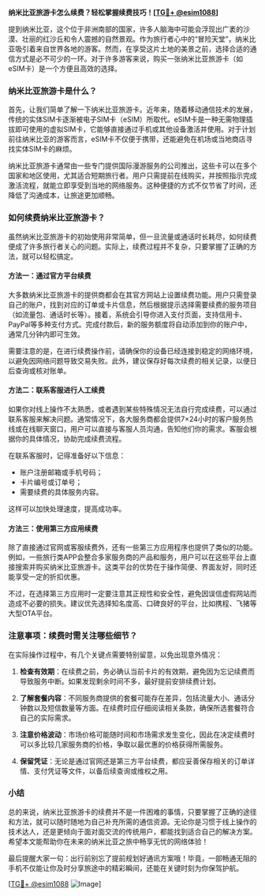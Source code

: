 **纳米比亚旅游卡怎么续费？轻松掌握续费技巧！[[TG💪+ @esim1088](https://t.me/s/esim1088)]**

提到纳米比亚，这个位于非洲南部的国家，许多人脑海中可能会浮现出广袤的沙漠、壮丽的红沙丘和令人震撼的自然景观。作为旅行者心中的“冒险天堂”，纳米比亚吸引着来自世界各地的游客。然而，在享受这片土地的美景之前，选择合适的通信方式是必不可少的一环。对于许多游客来说，购买一张纳米比亚旅游卡（如eSIM卡）是一个方便且高效的选择。

### 纳米比亚旅游卡是什么？

首先，让我们简单了解一下纳米比亚旅游卡。近年来，随着移动通信技术的发展，传统的实体SIM卡逐渐被电子SIM卡（eSIM）所取代。eSIM卡是一种无需物理插拔即可使用的虚拟SIM卡，它能够直接通过手机或其他设备激活并使用。对于计划前往纳米比亚的游客而言，eSIM卡不仅便于携带，还能避免在机场或当地商店寻找实体SIM卡的麻烦。

纳米比亚旅游卡通常由一些专门提供国际漫游服务的公司推出，这些卡可以在多个国家和地区使用，尤其适合短期旅行者。用户只需提前在线购买，并按照指示完成激活流程，就能立即享受到当地的网络服务。这种便捷的方式不仅节省了时间，还降低了沟通成本，让旅途更加顺畅。

### 如何续费纳米比亚旅游卡？

虽然纳米比亚旅游卡的初始使用非常简单，但一旦流量或通话时长耗尽，如何续费便成了许多旅行者关心的问题。实际上，续费过程并不复杂，只要掌握了正确的方法，就可以轻松搞定。

#### 方法一：通过官方平台续费

大多数纳米比亚旅游卡的提供商都会在其官方网站上设置续费功能。用户只需登录自己的账户，找到对应的订单或卡片信息，然后根据提示选择需要续费的服务项目（如流量包、通话时长等）。接着，系统会引导你进入支付页面，支持信用卡、PayPal等多种支付方式。完成付款后，新的服务额度将自动添加到你的账户中，通常几分钟内即可生效。

需要注意的是，在进行续费操作前，请确保你的设备已经连接到稳定的网络环境，以避免因网络问题导致交易失败。此外，建议保存好每次续费的相关记录，以便日后查询或核对账单。

#### 方法二：联系客服进行人工续费

如果你对线上操作不太熟悉，或者遇到某些特殊情况无法自行完成续费，可以通过联系客服来解决问题。通常情况下，各大服务商都会提供7×24小时的客户服务热线或在线聊天窗口，用户可以直接与客服人员沟通，告知他们你的需求。客服会根据你的具体情况，协助完成续费流程。

在联系客服时，记得准备好以下信息：
- 账户注册邮箱或手机号码；
- 卡片编号或订单号；
- 需要续费的具体服务内容。

这样可以加快处理速度，提高成功率。

#### 方法三：使用第三方应用续费

除了直接通过官网或客服续费外，还有一些第三方应用程序也提供了类似的功能。例如，一些旅行类APP会整合多家服务商的产品和服务，用户可以在这些平台上直接搜索并购买纳米比亚旅游卡。这类平台的优势在于操作简便、界面友好，同时还能享受一定的折扣优惠。

不过，在选择第三方应用时一定要注意其正规性和安全性，避免因误信虚假网站而造成不必要的损失。建议优先选择知名度高、口碑良好的平台，比如携程、飞猪等大型OTA平台。

### 注意事项：续费时需关注哪些细节？

在实际操作过程中，有几个关键点需要特别留意，以免出现意外情况：

1. **检查有效期**：在续费之前，务必确认当前卡片的有效期，避免因为忘记续费而导致服务中断。如果发现剩余时间不多，最好提前安排续费计划。
   
2. **了解套餐内容**：不同服务商提供的套餐可能存在差异，包括流量大小、通话分钟数以及短信数量等方面。在续费时应仔细阅读相关条款，确保所选套餐符合自己的实际需求。

3. **注意价格波动**：市场价格可能随时间和市场需求发生变化，因此在决定续费时可以多比较几家服务商的价格，争取以最优惠的价格获得所需服务。

4. **保留凭证**：无论是通过官网还是第三方平台续费，都应妥善保存相关的订单详情、支付凭证等文件，以备后续查询或维权之用。

### 小结

总的来说，纳米比亚旅游卡的续费并不是一件困难的事情，只要掌握了正确的途径和方法，就可以随时随地为自己补充所需的通信资源。无论你是习惯于线上操作的技术达人，还是更倾向于面对面交流的传统用户，都能找到适合自己的解决方案。希望本文能帮助你在未来的纳米比亚之旅中畅享无忧的网络体验！

最后提醒大家一句：出行前别忘了提前规划好通讯方案哦！毕竟，一部畅通无阻的手机不仅能让你及时分享旅途中的精彩瞬间，还能在关键时刻为你保驾护航。

[[TG💪+ @esim1088](https://t.me/s/esim1088) ![Image](https://i.postimg.cc/4NQfJmqS/Snipaste-2025-05-13-00-14-12.png)]